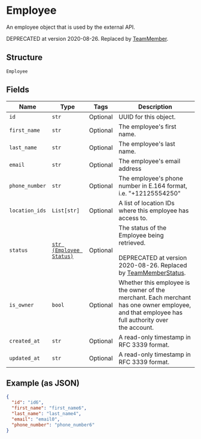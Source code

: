 
# Employee

An employee object that is used by the external API.

DEPRECATED at version 2020-08-26. Replaced by [TeamMember](entity:TeamMember).

## Structure

`Employee`

## Fields

| Name | Type | Tags | Description |
|  --- | --- | --- | --- |
| `id` | `str` | Optional | UUID for this object. |
| `first_name` | `str` | Optional | The employee's first name. |
| `last_name` | `str` | Optional | The employee's last name. |
| `email` | `str` | Optional | The employee's email address |
| `phone_number` | `str` | Optional | The employee's phone number in E.164 format, i.e. "+12125554250" |
| `location_ids` | `List[str]` | Optional | A list of location IDs where this employee has access to. |
| `status` | [`str (Employee Status)`](../../doc/models/employee-status.md) | Optional | The status of the Employee being retrieved.<br><br>DEPRECATED at version 2020-08-26. Replaced by [TeamMemberStatus](entity:TeamMemberStatus). |
| `is_owner` | `bool` | Optional | Whether this employee is the owner of the merchant. Each merchant<br>has one owner employee, and that employee has full authority over<br>the account. |
| `created_at` | `str` | Optional | A read-only timestamp in RFC 3339 format. |
| `updated_at` | `str` | Optional | A read-only timestamp in RFC 3339 format. |

## Example (as JSON)

```json
{
  "id": "id6",
  "first_name": "first_name6",
  "last_name": "last_name4",
  "email": "email0",
  "phone_number": "phone_number6"
}
```

